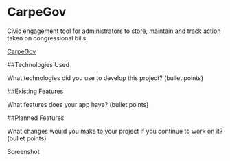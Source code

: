 # CarpeGov
Civic engagement tool for administrators to store, maintain and track action taken on congressional bills

[CarpeGov](http://carpegov.herokuapp.com/ "CarpeGov Homepage")

##Technologies Used

What technologies did you use to develop this project? (bullet points)

##Existing Features

What features does your app have? (bullet points)

##Planned Features

What changes would you make to your project if you continue to work on it? (bullet points)

Screenshot

